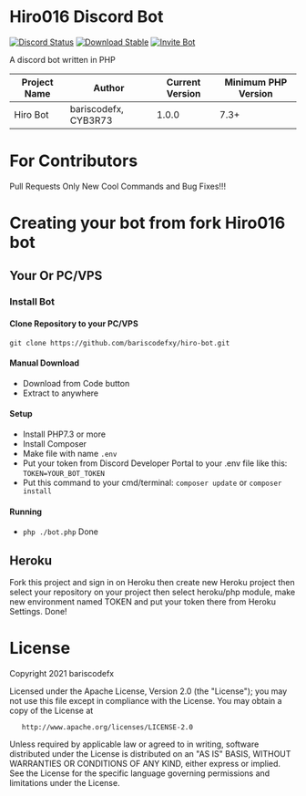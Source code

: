 # Hiro016 Discord Bot
[![Discord Status](https://img.shields.io/discord/812096967714930710)](https://discord.gg/HBtf7buzv9)
[![Download Stable](https://img.shields.io/badge/download-stable-success)](https://github.com/bariscodefxy/hiro-bot/releases/latest)
[![Invite Bot](https://img.shields.io/badge/invite-invite%20bot-success)](https://discord.com/api/oauth2/authorize?client_id=907706093923356742&permissions=8&scope=bot)

A discord bot written in PHP

|Project Name|Author|Current Version|Minimum PHP Version|
|--|--|--|--|
|Hiro Bot|bariscodefx, CYB3R73|1.0.0|7.3+|

# For Contributors
Pull Requests Only New Cool Commands and Bug Fixes!!!

# Creating your bot from fork Hiro016 bot
## Your Or PC/VPS
### Install Bot
#### Clone Repository to your PC/VPS
```
git clone https://github.com/bariscodefxy/hiro-bot.git
```
#### Manual Download
- Download from Code button
- Extract to anywhere
#### Setup
- Install PHP7.3 or more
- Install Composer
- Make file with name `.env`
- Put your token from Discord Developer Portal 
to your .env file like this: `TOKEN=YOUR_BOT_TOKEN`
- Put this command to your cmd/terminal: `composer update` or `composer install`
#### Running
- `php ./bot.php`
Done

## Heroku
Fork this project and sign in on Heroku then create new
Heroku project then select your repository on your project
then select heroku/php module, make new environment named TOKEN and
put your token there from Heroku Settings.
Done!

# License
Copyright 2021 bariscodefx

Licensed under the Apache License, Version 2.0 (the "License");
you may not use this file except in compliance with the License.
You may obtain a copy of the License at

       http://www.apache.org/licenses/LICENSE-2.0

Unless required by applicable law or agreed to in writing, software
distributed under the License is distributed on an "AS IS" BASIS,
WITHOUT WARRANTIES OR CONDITIONS OF ANY KIND, either express or implied.
See the License for the specific language governing permissions and
limitations under the License.
